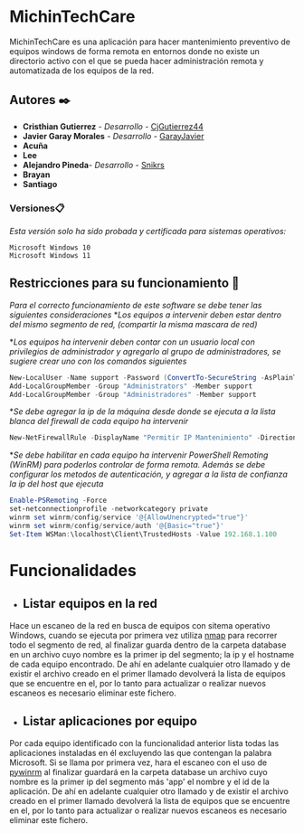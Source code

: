 # MichinTechCare 

MichinTechCare es una aplicación para hacer mantenimiento preventivo de equipos windows de forma remota en entornos donde no existe un directorio activo con el que se pueda hacer administración remota y automatizada de los equipos de la red.
## Autores ✒️
* **Cristhian Gutierrez** - *Desarrollo* - [CjGutierrez44](https://github.com/cjgutierrez44)
* **Javier Garay Morales** - *Desarrollo* - [GarayJavier](https://github.com/GarayJavier)
* **Acuña**
* **Lee**
* **Alejandro Pineda**- *Desarrollo* - [Snikrs](https://github.com/snikrs)
* **Brayan**
* **Santiago**
### Versiones📋
_Esta versión solo ha sido probada y certificada para sistemas operativos:_

```
Microsoft Windows 10
Microsoft Windows 11
```

## Restricciones para su funcionamiento 🚀
_Para el correcto funcionamiento de este software se debe tener las siguientes consideraciones_
*_Los equipos a intervenir deben estar dentro del mismo segmento de red, (compartir la misma mascara de red)_

*_Los equipos ha intervenir deben contar con un usuario local con privilegios de administrador y agregarlo al grupo de administradores, se sugiere crear uno con los comandos siguientes_
```PowerShell
New-LocalUser -Name support -Password (ConvertTo-SecureString -AsPlainText "support12345" -Force) -AccountNeverExpires -UserMayNotChangePassword -PasswordNeverExpires
Add-LocalGroupMember -Group "Administrators" -Member support
Add-LocalGroupMember -Group "Administradores" -Member support
```

*_Se debe agregar la ip de la máquina desde donde se ejecuta a la lista blanca del firewall de cada equipo ha intervenir_
```PowerShell
New-NetFirewallRule -DisplayName "Permitir IP Mantenimiento" -Direction Inbound -Action Allow -Protocol Any -RemoteAddress 192.168.1.100
```
*_Se debe habilitar en cada equipo ha intervenir PowerShell Remoting (WinRM) para poderlos controlar de forma remota._
_Además se debe configurar los metodos de autenticación, y agregar a la lista de confianza la ip del host que ejecuta_
```PowerShell
Enable-PSRemoting -Force
set-netconnectionprofile -networkcategory private
winrm set winrm/config/service '@{AllowUnencrypted="true"}'
winrm set winrm/config/service/auth '@{Basic="true"}'
Set-Item WSMan:\localhost\Client\TrustedHosts -Value 192.168.1.100
```
# Funcionalidades

+ ## Listar equipos en la red

Hace un escaneo de la red en busca de equipos con sitema operativo Windows, cuando se ejecuta por primera vez utiliza [nmap](https://pypi.org/project/python-nmap/) para recorrer todo el segmento de red, al finalizar guarda dentro de la carpeta database en un archivo cuyo nombre es la primer ip del segmento; la ip y el hostname de cada equipo encontrado. De ahí en adelante cualquier otro llamado y de existir el archivo creado en el primer llamado devolverá la lista de equipos que se encuentre en el, por lo tanto para actualizar o realizar nuevos escaneos es necesario eliminar este fichero.

+ ## Listar aplicaciones por equipo

Por cada equipo identificado con la funcionalidad anterior lista todas las aplicaciones instaladas en él excluyendo las que contengan la palabra Microsoft. Si se llama por primera vez, hara el escaneo con el uso de [pywinrm](https://pypi.org/project/pywinrm/) al finalizar guardará en la carpeta database un archivo cuyo nombre es la primer ip del segmento más 'app' el nombre y el id de la aplicación. De ahí en adelante cualquier otro llamado y de existir el archivo creado en el primer llamado devolverá la lista de equipos que se encuentre en el, por lo tanto para actualizar o realizar nuevos escaneos es necesario eliminar este fichero.